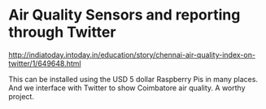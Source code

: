 # Air Quality Sensors and reporting through Twitter

http://indiatoday.intoday.in/education/story/chennai-air-quality-index-on-twitter/1/649648.html

This can be installed using the USD 5 dollar Raspberry Pis in many places. 
And we interface with Twitter to show Coimbatore air quality. 
A worthy project. 
